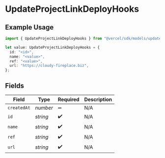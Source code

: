 # UpdateProjectLinkDeployHooks

## Example Usage

```typescript
import { UpdateProjectLinkDeployHooks } from "@vercel/sdk/models/updateprojectop.js";

let value: UpdateProjectLinkDeployHooks = {
  id: "<id>",
  name: "<value>",
  ref: "<value>",
  url: "https://cloudy-fireplace.biz",
};
```

## Fields

| Field              | Type               | Required           | Description        |
| ------------------ | ------------------ | ------------------ | ------------------ |
| `createdAt`        | *number*           | :heavy_minus_sign: | N/A                |
| `id`               | *string*           | :heavy_check_mark: | N/A                |
| `name`             | *string*           | :heavy_check_mark: | N/A                |
| `ref`              | *string*           | :heavy_check_mark: | N/A                |
| `url`              | *string*           | :heavy_check_mark: | N/A                |